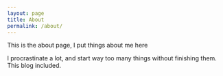 ```yaml
---
layout: page
title: About
permalink: /about/
---
```


This is the about page, I put things about me here

I procrastinate a lot, and start way too many things without finishing them. This blog included.

